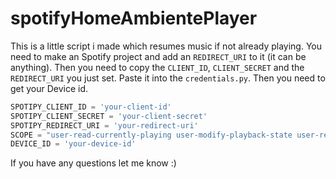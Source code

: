 # spotifyHomeAmbientePlayer

This is a little script i made which resumes music if not already playing. You need to make an Spotify project and add an `REDIRECT_URI` to it (it can be anything). Then you need to copy the `CLIENT_ID`, `CLIENT_SECRET` and the `REDIRECT_URI` you just set. Paste it into the `credentials.py`. Then you need to get your Device id.

```py
SPOTIPY_CLIENT_ID = 'your-client-id'
SPOTIPY_CLIENT_SECRET = 'your-client-secret'
SPOTIPY_REDIRECT_URI = 'your-redirect-uri'
SCOPE = "user-read-currently-playing user-modify-playback-state user-read-playback-state streaming"
DEVICE_ID = 'your-device-id'
```

If you have any questions let me know :)
